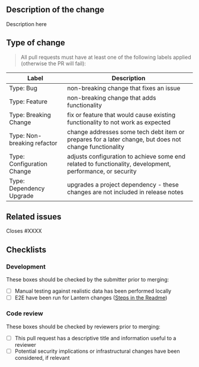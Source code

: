 ## Description of the change

Description here

## Type of change

> All pull requests must have at least one of the following labels applied (otherwise the PR will fail):

| Label                       	| Description                                                                                               	|
|-----------------------------	|-----------------------------------------------------------------------------------------------------------	|
| Type: Bug                   	| non-breaking change that fixes an issue                                                                   	|
| Type: Feature               	| non-breaking change that adds functionality                                                               	|
| Type: Breaking Change       	| fix or feature that would cause existing functionality to not work as expected                            	|
| Type: Non-breaking refactor 	| change addresses some tech debt item or prepares for a later change, but does not change functionality    	|
| Type: Configuration Change  	| adjusts configuration to achieve some end related to functionality, development, performance, or security 	|
| Type: Dependency Upgrade      | upgrades a project dependency - these changes are not included in release notes                             |

## Related issues

Closes #XXXX

## Checklists

### Development

These boxes should be checked by the submitter prior to merging:

- [ ] Manual testing against realistic data has been performed locally
- [ ] E2E have been run for Lantern changes ([Steps in the Readme](https://github.com/Recidiviz/pulse-dashboards#running-e2e-tests))

### Code review

These boxes should be checked by reviewers prior to merging:

- [ ] This pull request has a descriptive title and information useful to a reviewer
- [ ] Potential security implications or infrastructural changes have been considered, if relevant
